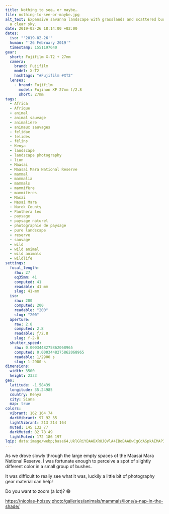 ```yaml
---
title: Nothing to see… or maybe…
file: nothing-to-see-or-maybe.jpg
alt_text: Expansive savanna landscape with grasslands and scattered bushes under
  a clear sky.
date: 2019-02-26 18:14:00 +02:00
dates:
  iso: "'2019-02-26'"
  human: "'26 February 2019'"
  timestamp: 1551197640
gear:
  short: Fujifilm X-T2 + 27mm
  camera:
    brand: Fujifilm
    model: X-T2
    hashtags: "#Fujifilm #XT2"
  lenses:
    - brand: Fujifilm
      model: Fujinon XF 27mm f/2.8
      short: 27mm
tags:
  - Africa
  - Afrique
  - animal
  - animal sauvage
  - animalière
  - animaux sauvages
  - felidae
  - félidés
  - félins
  - Kenya
  - landscape
  - landscape photography
  - lion
  - Maasai
  - Maasai Mara National Reserve
  - mammal
  - mammalia
  - mammals
  - mammifère
  - mammifères
  - Masai
  - Masai Mara
  - Narok County
  - Panthera leo
  - paysage
  - paysage naturel
  - photographie de paysage
  - pure landscape
  - reserve
  - sauvage
  - wild
  - wild animal
  - wild animals
  - wildlife
settings:
  focal_length:
    raw: 27
    eq35mm: 41
    computed: 41
    readable: 41 mm
    slug: 41-mm
  iso:
    raw: 200
    computed: 200
    readable: "200"
    slug: "200"
  aperture:
    raw: 2.8
    computed: 2.8
    readable: ƒ/2.8
    slug: f-2-8
  shutter_speed:
    raw: 0.0003448275862068965
    computed: 0.0003448275862068965
    readable: 1/2900 s
    slug: 1-2900-s
dimensions:
  width: 3500
  height: 2333
geo:
  latitude: -1.58439
  longitude: 35.24985
  country: Kenya
  city: Siana
  map: true
colors:
  vibrant: 162 164 74
  darkVibrant: 97 92 35
  lightVibrant: 213 214 164
  muted: 145 132 77
  darkMuted: 82 78 49
  lightMuted: 172 186 197
lqip: data:image/webp;base64,UklGRiYBAABXRUJQVlA4IBoBAABwCgCdASpkAEMAP3GmxVm/v6iqr5abG/AuCWUAzU3gfD8LBoYh7bE6nO4UebKqEXydlzgba002OqGVsDQ3reQHFI35iKVhIXnen0ysfLB4bfS6VF8H4cW94vrKAAD+5rCZwKA7ynOr9gmVw2kAjXU44jfk/NW+VPlWdbuwVkMH1K4VQrnFFCwZa7PNmQMFrqDHOV0ox77pF9aNvBhP+TEh088Rg77UxfuV/3xNW3i0FHrsn3mICzYoNFYZCoi9ClkhOlW4ZZTV1Q0CCSTLNqvQpOtisWG3rilfKlBAssixUg29+MD5HnOkr3FOcXUoktzURlnx3jww4225txbu6Om14vFXNPp8wUh+TvkRCl19TIs8wSoTeIAAAAA=
---
```


As we drove slowly through the large empty spaces of the Maasai Mara National Reserve, I was fortunate enough to perceive a spot of slightly different color in a small group of bushes.

It was difficult to really see what it was, luckily a little bit of photography gear material can help!

Do you want to zoom (a lot)? 😁

https://nicolas-hoizey.photo/galleries/animals/mammals/lions/a-nap-in-the-shade/
